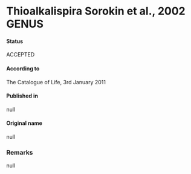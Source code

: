 Thioalkalispira Sorokin et al., 2002 GENUS
=======

#### Status
ACCEPTED

#### According to
The Catalogue of Life, 3rd January 2011

#### Published in
null

#### Original name
null

### Remarks
null